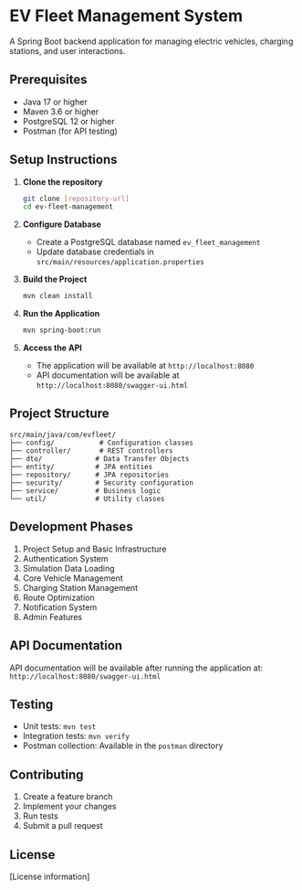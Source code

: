 # EV Fleet Management System

A Spring Boot backend application for managing electric vehicles, charging stations, and user interactions.

## Prerequisites

- Java 17 or higher
- Maven 3.6 or higher
- PostgreSQL 12 or higher
- Postman (for API testing)

## Setup Instructions

1. **Clone the repository**
   ```bash
   git clone [repository-url]
   cd ev-fleet-management
   ```

2. **Configure Database**
   - Create a PostgreSQL database named `ev_fleet_management`
   - Update database credentials in `src/main/resources/application.properties`

3. **Build the Project**
   ```bash
   mvn clean install
   ```

4. **Run the Application**
   ```bash
   mvn spring-boot:run
   ```

5. **Access the API**
   - The application will be available at `http://localhost:8080`
   - API documentation will be available at `http://localhost:8080/swagger-ui.html`

## Project Structure

```
src/main/java/com/evfleet/
├── config/           # Configuration classes
├── controller/       # REST controllers
├── dto/             # Data Transfer Objects
├── entity/          # JPA entities
├── repository/      # JPA repositories
├── security/        # Security configuration
├── service/         # Business logic
└── util/            # Utility classes
```

## Development Phases

1. Project Setup and Basic Infrastructure
2. Authentication System
3. Simulation Data Loading
4. Core Vehicle Management
5. Charging Station Management
6. Route Optimization
7. Notification System
8. Admin Features

## API Documentation

API documentation will be available after running the application at:
`http://localhost:8080/swagger-ui.html`

## Testing

- Unit tests: `mvn test`
- Integration tests: `mvn verify`
- Postman collection: Available in the `postman` directory

## Contributing

1. Create a feature branch
2. Implement your changes
3. Run tests
4. Submit a pull request

## License

[License information] 